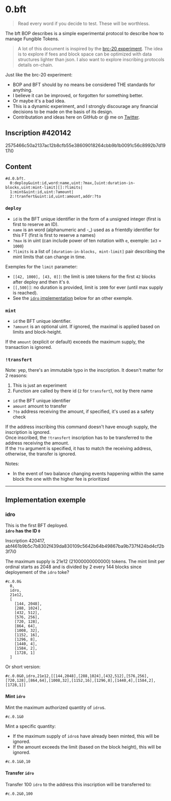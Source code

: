 # 0.bft

> Read every word if you decide to test. These will be worthless.

The bft BOP describes is a simple experimental protocol to describe how to manage Fungible Tokens.

> A lot of this document is inspired by the [brc-20 experiment](https://domo-2.gitbook.io/brc-20-experiment/).
> The idea is to explore if fees and block space can be optimized with data structures lighter than json.
> I also want to explore inscribing protocols details on-chain.

Just like the brc-20 experiment:
  - BOP and BFT should by no means be considered THE standards for anything.
  - I believe it can be improved, or forgotten for something better.
  - Or maybe it's a bad idea.
  - This is a dynamic experiment, and I strongly discourage any financial decisions to be made on the basis of its design.
  - Contributation and ideas here on GitHub or @ me on [Twitter](https://twitter.com/cohars).

## Inscription #420142

2575466c50a2137ac12b8cfb55e38609018264cbb9b1b0091c56c8992b7d1917i0

## Content

```
#d.0.bft.
  0:deploy&uint:id,word:name,uint:?max,[uint:duration-in-blocks,uint:mint-limit][]:?limits|
  1:mint&uint:id,uint:?amount|
  2:!tranfert&uint:id,uint:amount,addr:?to
```

### `deploy`

- `id` is the BFT unique identifier in the form of a unsigned integer (first is first to reserve an ID).
- `name` is an word (alphanumeric and -_) used as a frientdly identifier for this FT (first is first to reserve a names)
- `?max` is in uint (can include power of ten notation with `e`, exemple: `1e3` = `1000`)
- `?limits` is a list of `[duration-in-blocks, mint-limit]` pair describing the mint limits that can change in time.

Exemples for the `limit` parameter: 
- `[[42, 1000], [43, 0]]`: the limit is `1000` tokens for the first `42` blocks after deploy and then it's `0`.
- `[[,500]]`: no duration is provided, limit is `1000` for ever (until max supply is reached).
- See the [`idro` implementation](#idro) below for an other exemple.

### `mint`

- `id` the BFT unique identifier.
- `?amount` is an optional uint. If ignored, the maximal is applied based on limits and block-height.

If the `amount` (explicit or default) exceeds the maximum supply, the transaction is ignored.

### `!transfert`

Note: yep, there's an immutable typo in the inscription. It doesn't matter for 2 reasons:
1. This is just an experiment
1. Function are called by there id (`2` for `transfert`), not by there name

- `id` the BFT unique identifier
- `amount` amount to transfer
- `?to` address receiving the amount, if specified, it's used as a safety check

If the address inscribing this command doesn't have enough supply, the inscription is ignored.  
Once inscribed, the `!transfert` inscription has to be transferred to the address receiving the amount.  
If the `?to` argument is specified, it has to match the receiving address, otherwise, the transfer is ignored.  


Notes:

- In the event of two balance changing events happening within the same block the one with the higher fee is prioritized


---

## Implementation exemple

### idro

This is the first BFT deployed.  
**`idro` has the ID `0`**

Inscription 420417, abf461b9b5c7b8302f439da830109c5642b64b49867ba9b737f424bd4cf2b3f7i0

The maximum supply is 21e12 (21000000000000) tokens. The mint limit per ordinal starts as 2048 and is divided by 2 every 144 blocks since deployement of the `idro` toke? 

```
#c.0.0&
  0,
  idro,
  21e12,
  [
    [144, 2048],
    [288, 1024],
    [432, 512],
    [576, 256],
    [720, 128],
    [864, 64],
    [1008, 32],
    [1152, 16],
    [1296, 8],
    [1440, 4],
    [1584, 2],
    [1728, 1]
  ]
```
 
Or short version: 
```
#c.0.0&0,idro,21e12,[[144,2048],[288,1024],[432,512],[576,256],[720,128],[864,64],[1008,32],[1152,16],[1296,8],[1440,4],[1584,2],[1728,1]]
```

#### Mint `idro`

Mint the maximum authorized quantity of `idro`s.
```
#c.0.1&0
```

Mint a specific quantity:
  - If the maximum supply of `idro`s have already been minted, this will be ignored.
  - If the amount exceeds the limit (based on the block height), this will be ignored.
```
#c.0.1&0,10
```

#### Transfer `idro` 

Transfer 100 `idro` to the address this inscription will be transferred to:
```
#c.0.2&0,100
```
